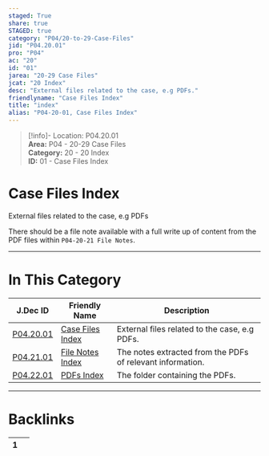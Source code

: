 ```yaml
---  
staged: True  
share: true  
STAGED: true  
category: "P04/20-to-29-Case-Files"  
jid: "P04.20.01"  
pro: "P04"  
ac: "20"  
id: "01"  
jarea: "20-29 Case Files"  
jcat: "20 Index"  
desc: "External files related to the case, e.g PDFs."  
friendlyname: "Case Files Index"  
title: "index"  
alias: "P04-20-01, Case Files Index"  
---  
```

>[!info]- Location: P04.20.01  
>**Area:** P04 - 20-29 Case Files  
>**Category:** 20 - 20 Index  
>**ID:** 01 - Case Files Index  
  
# Case Files Index  
  
External files related to the case, e.g PDFs  
  
There should be a file note available with a full write up of content from the PDF files within `P04-20-21 File Notes`.  
   
  
  
---  
# In This Category  
  
| J.Dec ID                                                                                 | Friendly Name                                                                                   | Description                                                |  
| ---------------------------------------------------------------------------------------- | ----------------------------------------------------------------------------------------------- | ---------------------------------------------------------- |  
| [P04.20.01](index.md)               | [Case Files Index](index.md)               | External files related to the case, e.g PDFs.              |  
| [P04.21.01](./21-File-Notes/index.md) | [File Notes Index](./21-File-Notes/index.md) | The notes extracted from the PDFs of relevant information. |  
| [P04.22.01](./22-PDFs/index.md)       | [PDFs Index](./22-PDFs/index.md)             | The folder containing the PDFs.                            |  
  
  
---  
# Backlinks  
<div><table class="dataview table-view-table"><thead class="table-view-thead"><tr class="table-view-tr-header"><th class="table-view-th"><span></span><span class="dataview small-text">1</span></th><th class="table-view-th"><span></span></th></tr></thead><tbody class="table-view-tbody"></tbody></table></div>